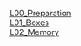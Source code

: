[L00_Preparation](https://github.com/JirkaDellOro/EIA2-Inverted/wiki/L00_Preparation)  
[L01_Boxes](https://github.com/JirkaDellOro/EIA2-Inverted/wiki/L01_Boxes)  
[L02_Memory](https://github.com/JirkaDellOro/EIA2-Inverted/wiki/L02_Memory)